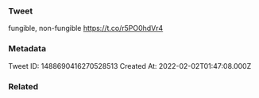 ### Tweet
fungible, non-fungible https://t.co/r5PO0hdVr4

### Metadata
Tweet ID: 1488690416270528513
Created At: 2022-02-02T01:47:08.000Z

### Related


